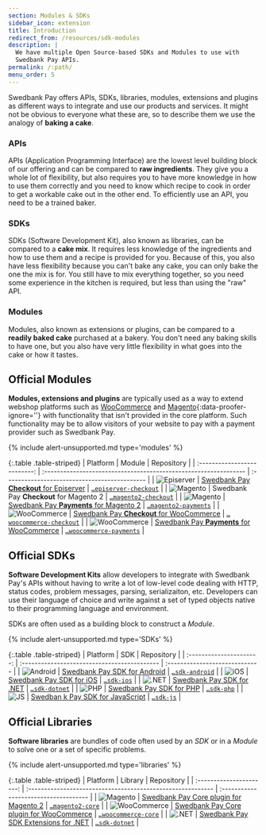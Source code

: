 ```yaml
---
section: Modules & SDKs
sidebar_icon: extension
title: Introduction
redirect_from: /resources/sdk-modules
description: |
  We have multiple Open Source-based SDKs and Modules to use with
  Swedbank Pay APIs.
permalink: /:path/
menu_order: 5
---
```


Swedbank Pay offers APIs, SDKs, libraries, modules, extensions and plugins as
different ways to integrate and use our products and services. It might not
be obvious to everyone what these are, so to describe them we use the analogy
of **baking a cake**.

### APIs

APIs (Application Programming Interface) are the lowest level building block of
our offering and can be compared to **raw ingredients**. They give you a whole
lot of flexibility, but also requires you to have more knowledge in how to use
them correctly and you need to know which recipe to cook in order to get a
workable cake out in the other end. To efficiently use an API, you need to be
a trained baker.

### SDKs

SDKs (Software Development Kit), also known as libraries, can be compared to
a **cake mix**. It requires less knowledge of the ingredients and how to use
them and a recipe is provided for you. Because of this, you also have less
flexibility because you can't bake any cake, you can only bake the one the mix
is for. You still have to mix everything together, so you need some experience
in the kitchen is required, but less than using the "raw" API.

### Modules

Modules, also known as extensions or plugins, can be compared to a **readily
baked cake** purchased at a bakery. You don't need any baking skills to have
one, but you also have very little flexibility in what goes into the cake or
how it tastes.

## Official Modules

**Modules, extensions and plugins** are typically used as a way to extend
webshop platforms such as [WooCommerce][woocommerce] and
[Magento][magento]{:data-proofer-ignore=''} with functionality that isn't
provided in the core platform. Such functionality may be to allow visitors of
your website to pay with a payment provider such as Swedbank Pay.

{% include alert-unsupported.md type='modules' %}

{:.table .table-striped}
|            Platform          | Module                                                           | Repository                                    |
| :--------------------------: | :--------------------------------------------------------------- | :-------------------------------------------- |
| ![Episerver][episerver-icon] | [Swedbank Pay **Checkout** for Episerver][episerver-link]        | [`…episerver-checkout`][episerver-repo]       |
|   ![Magento][magento-icon]   | Swedbank Pay **Checkout** for Magento 2                          | [`…magento2-checkout`][magento-checkout-repo] |
|   ![Magento][magento-icon]   | [Swedbank Pay **Payments** for Magento 2][magento-payments-link] | [`…magento2-payments`][magento-payments-repo] |
|   ![WooCommerce][woo-icon]   | [Swedbank Pay **Checkout** for WooCommerce][woo-checkout-link]   | [`…woocommerce-checkout`][woo-checkout-repo]  |
|   ![WooCommerce][woo-icon]   | [Swedbank Pay **Payments** for WooCommerce][woo-payments-link]   | [`…woocommerce-payments`][woo-payments-repo]  |

## Official SDKs

**Software Development Kits** allow developers to integrate with Swedbank Pay's
APIs without having to write a lot of low-level code dealing with HTTP, status
codes, problem messages, parsing, serializaiton, etc. Developers can use their
language of choice and write against a set of typed objects native to their
programming language and environment.

SDKs are often used as a building block to construct a *Module*.

{% include alert-unsupported.md type='SDKs' %}

{:.table .table-striped}
|            Platform      | SDK                                          | Repository                     |
| :----------------------: | :------------------------------------------- | :----------------------------- |
| ![Android][android-icon] | [Swedbank Pay SDK for Android][android-link] | [`…sdk-android`][android-repo] |
|     ![iOS][ios-icon]     | [Swedbank Pay SDK for iOS][ios-link]         | [`…sdk-ios`][ios-repo]         |
|   ![.NET][dotnet-icon]   | [Swedbank Pay SDK for .NET][dotnet-link]     | [`…sdk-dotnet`][dotnet-repo]   |
|     ![PHP][php-icon]     | [Swedbank Pay SDK for PHP][php-link]         | [`…sdk-php`][php-repo]         |
|      ![JS][js-icon]      | [Swedban k Pay SDK for JavaScript][js-link]  | [`…sdk-js`][js-repo]           |

## Official Libraries

**Software libraries** are bundles of code often used by an *SDK* or in a
*Module* to solve one or a set of specific problems.

{% include alert-unsupported.md type='libraries' %}

{:.table .table-striped}
|            Platform      | Library                                                     | Repository                            |
| :----------------------: | :---------------------------------------------------------- | :------------------------------------ |
| ![Magento][magento-icon] | [Swedbank Pay Core plugin for Magento 2][magento-core-link] | [`…magento2-core`][magento-core-repo] |
| ![WooCommerce][woo-icon] | [Swedbank Pay Core plugin for WooCommerce][woo-core-link]   | [`…woocommerce-core`][woo-core-repo]  |
|   ![.NET][dotnet-icon]   | [Swedbank Pay SDK Extensions for .NET][dotnet-link]         | [`…sdk-dotnet`][dotnet-repo]          |

[android-icon]: /assets/img/logos/android.svg
[android-link]: https://search.maven.org/artifact/com.swedbankpay.mobilesdk/mobilesdk
[android-repo]: https://github.com/SwedbankPay/swedbank-pay-sdk-android
[dotnet-icon]: /assets/img/logos/dotnet.svg
[dotnet-link]: https://www.nuget.org/packages/SwedbankPay.Sdk
[dotnet-repo]: https://github.com/SwedbankPay/swedbank-pay-sdk-dotnet
[episerver-icon]: /assets/img/logos/episerver.svg
[episerver-link]: https://www.optimizely.com/apps/swedbank-pay-checkout/
[episerver-repo]: https://github.com/SwedbankPay/swedbank-pay-episerver-checkout
[ios-icon]: /assets/img/logos/swift.svg
[ios-link]: https://cocoapods.org/pods/SwedbankPaySDK
[ios-repo]: https://github.com/SwedbankPay/swedbank-pay-sdk-ios
[js-icon]: /assets/img/logos/js.svg
[js-link]: https://www.npmjs.com/package/@swedbank-pay/sdk
[js-repo]: https://github.com/SwedbankPay/swedbank-pay-sdk-js
[magento-checkout-repo]: https://github.com/SwedbankPay/swedbank-pay-magento2-checkout
[magento-core-link]: https://packagist.org/packages/swedbank-pay/magento2-core
[magento-core-repo]: https://github.com/SwedbankPay/swedbank-pay-magento2-core
[magento-icon]: /assets/img/logos/magento.svg
[magento-payments-link]: https://packagist.org/packages/swedbank-pay/magento2-payments
[magento-payments-repo]: https://github.com/SwedbankPay/swedbank-pay-magento2-payments
[magento]: https://magento.com/
[php-icon]: /assets/img/logos/php.svg
[php-link]: https://packagist.org/packages/swedbank-pay/swedbank-pay-sdk-php
[php-repo]: https://github.com/SwedbankPay/swedbank-pay-sdk-php
[woo-checkout-link]: https://wordpress.org/plugins/swedbank-pay-checkout/
[woo-checkout-repo]: https://github.com/SwedbankPay/swedbank-pay-woocommerce-checkout
[woo-core-link]: https://packagist.org/packages/swedbank-pay/swedbank-pay-woocommerce-core
[woo-core-repo]: https://github.com/SwedbankPay/swedbank-pay-woocommerce-core
[woo-icon]: /assets/img/logos/woocommerce.svg
[woo-payments-link]: https://wordpress.org/plugins/swedbank-pay-payments/
[woo-payments-repo]: https://github.com/SwedbankPay/swedbank-pay-woocommerce-payments
[woocommerce]: https://woocommerce.com/
